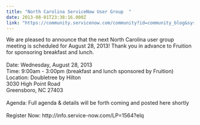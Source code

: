 ```yaml
---
title: "North Carolina ServiceNow User Group  "
date: 2013-08-01T23:38:16.000Z
link: "https://community.servicenow.com/community?id=community_blog&sys_id=53ecee65dbd0dbc01dcaf3231f9619a1"
---
```

<p>We are pleased to announce that the next North Carolina user group meeting is scheduled for August 28, 2013! Thank you in advance to Fruition for sponsoring breakfast and lunch.<br /><br />Date: Wednesday, August 28, 2013<br />Time: 9:00am - 3:00pm (breakfast and lunch sponsored by Fruition)<br />Location: Doubletree by Hilton<br />3030 High Point Road<br />Greensboro, NC 27403<br /><br />Agenda: Full agenda &amp; details will be forth coming and posted here shortly<br /><br />Register Now: http://info.service-now.com/LP=1564?elq</p>